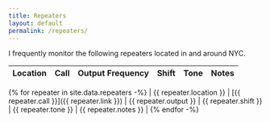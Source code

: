 ```yaml
---
title: Repeaters
layout: default
permalink: /repeaters/
---
```


<p>I frequently monitor the following repeaters located in and around NYC.</p>

| Location | Call | Output Frequency | Shift | Tone | Notes |
| ---      | ---  | ---              | ---   | ---  | ---   |
{%  for repeater in site.data.repeaters -%}
| {{ repeater.location }} | [{{ repeater.call }}]({{ repeater.link }}) | {{ repeater.output }} | {{ repeater.shift }} | {{ repeater.tone }} | {{ repeater.notes }} |
{% endfor -%}
